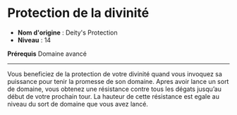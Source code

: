 # Protection de la divinité

 * **Nom d'origine** : Deity's Protection
 * **Niveau** : 14


<p><strong>Prérequis</strong> Domaine avancé</p>
<hr>
<p>Vous beneficiez de la protection de votre divinité quand vous invoquez sa puissance pour tenir la promesse de son domaine. Apres avoir lance un sort de domaine, vous obtenez une résistance contre tous les dégats jusqu’au début de votre prochain tour. La hauteur de cette résistance est egale au niveau du sort de domaine que vous avez lancé.</p>